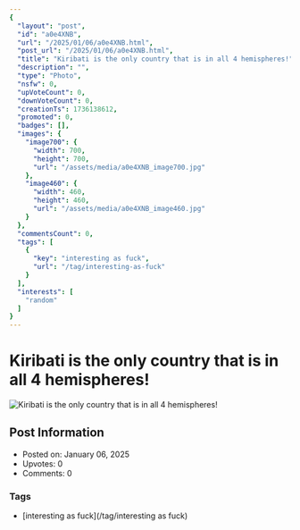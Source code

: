 ```yaml
---
{
  "layout": "post",
  "id": "a0e4XNB",
  "url": "/2025/01/06/a0e4XNB.html",
  "post_url": "/2025/01/06/a0e4XNB.html",
  "title": "Kiribati is the only country that is in all 4 hemispheres!",
  "description": "",
  "type": "Photo",
  "nsfw": 0,
  "upVoteCount": 0,
  "downVoteCount": 0,
  "creationTs": 1736138612,
  "promoted": 0,
  "badges": [],
  "images": {
    "image700": {
      "width": 700,
      "height": 700,
      "url": "/assets/media/a0e4XNB_image700.jpg"
    },
    "image460": {
      "width": 460,
      "height": 460,
      "url": "/assets/media/a0e4XNB_image460.jpg"
    }
  },
  "commentsCount": 0,
  "tags": [
    {
      "key": "interesting as fuck",
      "url": "/tag/interesting-as-fuck"
    }
  ],
  "interests": [
    "random"
  ]
}
---
```


# Kiribati is the only country that is in all 4 hemispheres!

![Kiribati is the only country that is in all 4 hemispheres!](/assets/media/a0e4XNB_image700.jpg)

## Post Information

- Posted on: January 06, 2025
- Upvotes: 0
- Comments: 0

### Tags

- [interesting as fuck](/tag/interesting as fuck)
